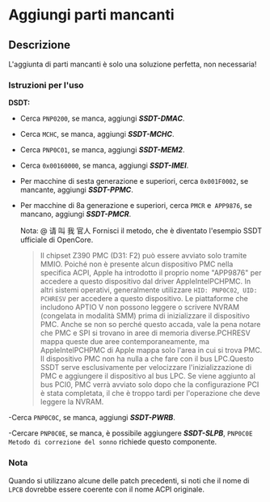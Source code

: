 # Aggiungi parti mancanti

## Descrizione

L'aggiunta di parti mancanti è solo una soluzione perfetta, non necessaria!

### Istruzioni per l'uso

**DSDT:**

- Cerca `PNP0200`, se manca, aggiungi ***SSDT-DMAC***.

- Cerca `MCHC`, se manca, aggiungi ***SSDT-MCHC***.

- Cerca `PNP0C01`, se manca, aggiungi ***SSDT-MEM2***.

- Cerca `0x00160000`, se manca, aggiungi ***SSDT-IMEI***.

- Per macchine di sesta generazione e superiori, cerca `0x001F0002`, se mancante, aggiungi ***SSDT-PPMC***.

- Per macchine di 8a generazione e superiori, cerca `PMCR` e` APP9876`, se mancano, aggiungi ***SSDT-PMCR***.

  Nota: @ 请 叫 我 官人 Fornisci il metodo, che è diventato l'esempio SSDT ufficiale di OpenCore.
  > Il chipset Z390 PMC (D31: F2) può essere avviato solo tramite MMIO. Poiché non è presente alcun dispositivo PMC nella specifica ACPI, Apple ha introdotto il proprio nome "APP9876" per accedere a questo dispositivo dal driver AppleIntelPCHPMC. In altri sistemi operativi, generalmente utilizzare `HID: PNP0C02`,` UID: PCHRESV` per accedere a questo dispositivo.
  > Le piattaforme che includono APTIO V non possono leggere o scrivere NVRAM (congelata in modalità SMM) prima di inizializzare il dispositivo PMC.
  > Anche se non so perché questo accada, vale la pena notare che PMC e SPI si trovano in aree di memoria diverse.PCHRESV mappa queste due aree contemporaneamente, ma AppleIntelPCHPMC di Apple mappa solo l'area in cui si trova PMC.
  > Il dispositivo PMC non ha nulla a che fare con il bus LPC.Questo SSDT serve esclusivamente per velocizzare l'inizializzazione di PMC e aggiungere il dispositivo al bus LPC. Se viene aggiunto al bus PCI0, PMC verrà avviato solo dopo che la configurazione PCI è stata completata, il che è troppo tardi per l'operazione che deve leggere la NVRAM.

-Cerca `PNP0C0C`, se manca, aggiungi ***SSDT-PWRB***.

-Cercare `PNP0C0E`, se manca, è possibile aggiungere ***SSDT-SLPB***, `PNP0C0E Metodo di correzione del sonno` richiede questo componente.

### Nota

Quando si utilizzano alcune delle patch precedenti, si noti che il nome di `LPCB` dovrebbe essere coerente con il nome ACPI originale.
